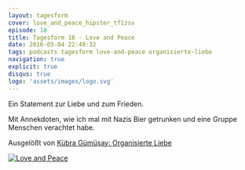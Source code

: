 ```yaml
---
layout: tagesform
cover: love_and_peace_hipster_tf1zsv
episode: 18
title: Tagesform 18 - Love and Peace
date: 2016-05-04 22:49:32
tags: podcasts tagesform love-and-peace organisierte-liebe
navigation: true
explicit: true
disqus: true
logo: 'assets/images/logo.svg'
---
```


Ein Statement zur Liebe und zum Frieden.

<!-- more -->

Mit Annekdoten, wie ich mal mit Nazis Bier getrunken
und eine Gruppe Menschen verachtet habe.

Ausgelößt von [Kübra Gümüşay: Organisierte Liebe](https://www.youtube.com/watch?v=BNLhT5hZaV8)

[![Love and Peace](http://love-and-peace.github.io/love-and-peace/badges/karma/v1.0-karma1.svg)](https://github.com/love-and-peace/love-and-peace/blob/master/versions/karma/v1.0-karma1/de.md)
